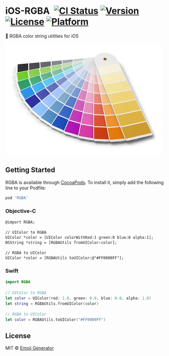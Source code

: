 # iOS-RGBA &nbsp;[![CI Status](http://img.shields.io/travis/pine/RGBA.svg?style=flat)](https://travis-ci.org/pine/RGBA) [![Version](https://img.shields.io/cocoapods/v/RGBA.svg?style=flat)](http://cocoapods.org/pods/RGBA) [![License](https://img.shields.io/cocoapods/l/RGBA.svg?style=flat)](http://cocoapods.org/pods/RGBA) [![Platform](https://img.shields.io/cocoapods/p/RGBA.svg?style=flat)](http://cocoapods.org/pods/RGBA)

:art: RGBA color string utilities for iOS

![](palette.jpg)

## Getting Started

RGBA is available through [CocoaPods](http://cocoapods.org). To install
it, simply add the following line to your Podfile:

```ruby
pod 'RGBA'
```

### Objective-C

```obj-c
@import RGBA;

// UIColor to RGBA
UIColor *color = [UIColor colorWithRed:1 green:0 blue:0 alpha:1];
NSString *string = [RGBAUtils fromUIColor:color];

// RGBA to UIColor
UIColor *color = [RGBAUtils toUIColor:@"#FF0000FF"];
```

### Swift

```swift
import RGBA

// UIColor to RGBA
let color = UIColor(red: 1.0, green: 0.0, blue: 0.0, alpha: 1.0)
let string = RGBAUtils.fromUIColor(color)

// RGBA to UIColor
let color = RGBAUtils.toUIColor("#FF0000FF")
```

## License

MIT &copy; [Emoji Generator](https://emoji.pine.moe)
